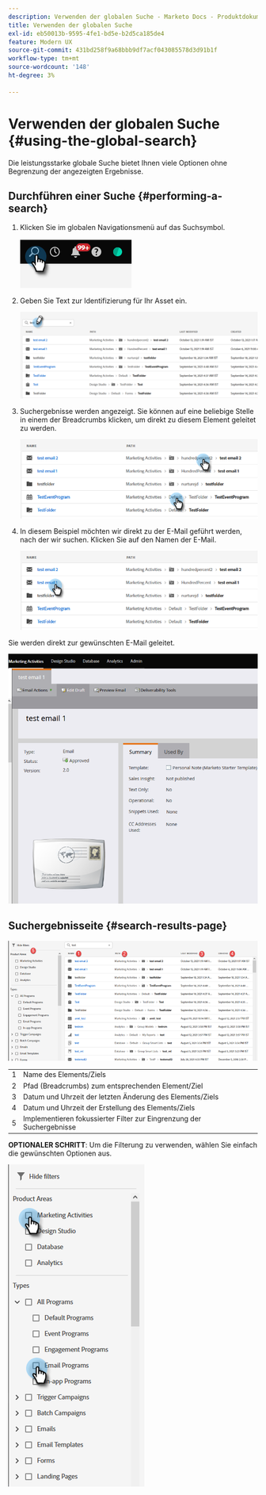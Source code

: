 ```yaml
---
description: Verwenden der globalen Suche - Marketo Docs - Produktdokumentation
title: Verwenden der globalen Suche
exl-id: eb50013b-9595-4fe1-bd5e-b2d5ca185de4
feature: Modern UX
source-git-commit: 431bd258f9a68bbb9df7acf043085578d3d91b1f
workflow-type: tm+mt
source-wordcount: '148'
ht-degree: 3%

---
```


# Verwenden der globalen Suche {#using-the-global-search}

Die leistungsstarke globale Suche bietet Ihnen viele Optionen ohne Begrenzung der angezeigten Ergebnisse.

## Durchführen einer Suche {#performing-a-search}

1. Klicken Sie im globalen Navigationsmenü auf das Suchsymbol.

   ![](assets/using-the-global-search-1.png)

1. Geben Sie Text zur Identifizierung für Ihr Asset ein.

   ![](assets/using-the-global-search-2.png)

1. Suchergebnisse werden angezeigt. Sie können auf eine beliebige Stelle in einem der Breadcrumbs klicken, um direkt zu diesem Element geleitet zu werden.

   ![](assets/using-the-global-search-3.png)

1. In diesem Beispiel möchten wir direkt zu der E-Mail geführt werden, nach der wir suchen. Klicken Sie auf den Namen der E-Mail.

   ![](assets/using-the-global-search-4.png)

Sie werden direkt zur gewünschten E-Mail geleitet.

![](assets/using-the-global-search-5.png)

## Suchergebnisseite {#search-results-page}

![](assets/using-the-global-search-6.png)

<table> 
 <tbody>
  <tr>
   <td>1</td> 
   <td>Name des Elements/Ziels</td> 
  </tr>
  <tr>
   <td>2</td> 
   <td>Pfad (Breadcrumbs) zum entsprechenden Element/Ziel</td> 
  </tr>
  <tr>
   <td>3</td> 
   <td>Datum und Uhrzeit der letzten Änderung des Elements/Ziels</td> 
  </tr>
  <tr>
   <td>4</td> 
   <td>Datum und Uhrzeit der Erstellung des Elements/Ziels</td> 
  </tr>
  <tr>
   <td>5</td> 
   <td>Implementieren fokussierter Filter zur Eingrenzung der Suchergebnisse</td> 
  </tr>
 </tbody>
</table>

**OPTIONALER SCHRITT**: Um die Filterung zu verwenden, wählen Sie einfach die gewünschten Optionen aus.

![](assets/using-the-global-search-7.png)
